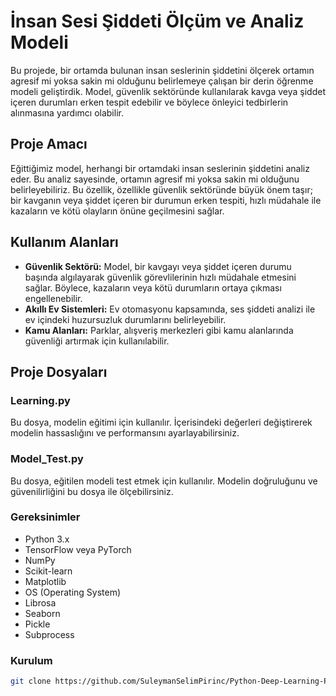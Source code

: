 # İnsan Sesi Şiddeti Ölçüm ve Analiz Modeli

Bu projede, bir ortamda bulunan insan seslerinin şiddetini ölçerek ortamın agresif mi yoksa sakin mi olduğunu belirlemeye çalışan bir derin öğrenme modeli geliştirdik. Model, güvenlik sektöründe kullanılarak kavga veya şiddet içeren durumları erken tespit edebilir ve böylece önleyici tedbirlerin alınmasına yardımcı olabilir.

## Proje Amacı

Eğittiğimiz model, herhangi bir ortamdaki insan seslerinin şiddetini analiz eder. Bu analiz sayesinde, ortamın agresif mi yoksa sakin mi olduğunu belirleyebiliriz. Bu özellik, özellikle güvenlik sektöründe büyük önem taşır; bir kavganın veya şiddet içeren bir durumun erken tespiti, hızlı müdahale ile kazaların ve kötü olayların önüne geçilmesini sağlar.

## Kullanım Alanları

- **Güvenlik Sektörü:** Model, bir kavgayı veya şiddet içeren durumu başında algılayarak güvenlik görevlilerinin hızlı müdahale etmesini sağlar. Böylece, kazaların veya kötü durumların ortaya çıkması engellenebilir.
- **Akıllı Ev Sistemleri:** Ev otomasyonu kapsamında, ses şiddeti analizi ile ev içindeki huzursuzluk durumlarını belirleyebilir.
- **Kamu Alanları:** Parklar, alışveriş merkezleri gibi kamu alanlarında güvenliği artırmak için kullanılabilir.

## Proje Dosyaları

### Learning.py

Bu dosya, modelin eğitimi için kullanılır. İçerisindeki değerleri değiştirerek modelin hassaslığını ve performansını ayarlayabilirsiniz.

### Model_Test.py

Bu dosya, eğitilen modeli test etmek için kullanılır. Modelin doğruluğunu ve güvenilirliğini bu dosya ile ölçebilirsiniz.

### Gereksinimler

- Python 3.x
- TensorFlow veya PyTorch
- NumPy
- Scikit-learn
- Matplotlib
- OS (Operating System)
- Librosa
- Seaborn
- Pickle
- Subprocess

### Kurulum

```bash
git clone https://github.com/SuleymanSelimPirinc/Python-Deep-Learning-Project.git
